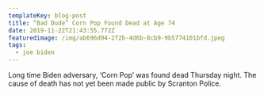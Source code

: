 ```yaml
---
templateKey: blog-post
title: “Bad Dude” Corn Pop Found Dead at Age 74
date: 2019-11-22T21:43:55.772Z
featuredimage: /img/ab696d94-2f2b-4d6b-8cb9-9b5774101bfd.jpeg
tags:
  - joe biden
---
```

Long time Biden adversary, ‘Corn Pop’ was found dead Thursday night. The cause of death has not yet been made public by Scranton Police.

